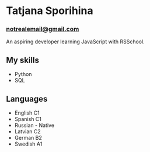 # Tatjana Sporihina
### notrealemail@gmail.com

An aspiring developer learning JavaScript with RSSchool.

## My skills

- Python
- SQL

## Languages

- English C1
- Spanish C1
- Russian - Native
- Latvian C2
- German B2
- Swedish A1
